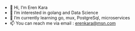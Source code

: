- 👋 Hi, I’m Eren Kara
- 👀 I’m interested in golang and Data Science
- 🌱 I’m currently learning go, mux, PostgreSql, microservices
- 📫 You can reach me via email : erenkara@msn.com


